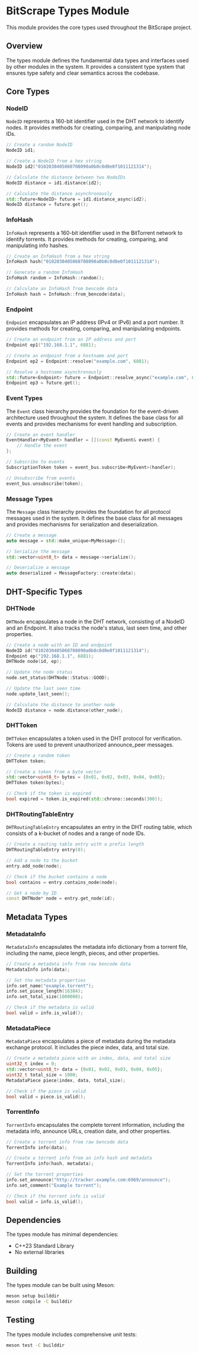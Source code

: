 # BitScrape Types Module

This module provides the core types used throughout the BitScrape project.

## Overview

The types module defines the fundamental data types and interfaces used by other modules in the system. It provides a consistent type system that ensures type safety and clear semantics across the codebase.

## Core Types

### NodeID

`NodeID` represents a 160-bit identifier used in the DHT network to identify nodes. It provides methods for creating, comparing, and manipulating node IDs.

```cpp
// Create a random NodeID
NodeID id1;

// Create a NodeID from a hex string
NodeID id2("0102030405060708090a0b0c0d0e0f1011121314");

// Calculate the distance between two NodeIDs
NodeID distance = id1.distance(id2);

// Calculate the distance asynchronously
std::future<NodeID> future = id1.distance_async(id2);
NodeID distance = future.get();
```

### InfoHash

`InfoHash` represents a 160-bit identifier used in the BitTorrent network to identify torrents. It provides methods for creating, comparing, and manipulating info hashes.

```cpp
// Create an InfoHash from a hex string
InfoHash hash("0102030405060708090a0b0c0d0e0f1011121314");

// Generate a random InfoHash
InfoHash random = InfoHash::random();

// Calculate an InfoHash from bencode data
InfoHash hash = InfoHash::from_bencode(data);
```

### Endpoint

`Endpoint` encapsulates an IP address (IPv4 or IPv6) and a port number. It provides methods for creating, comparing, and manipulating endpoints.

```cpp
// Create an endpoint from an IP address and port
Endpoint ep1("192.168.1.1", 6881);

// Create an endpoint from a hostname and port
Endpoint ep2 = Endpoint::resolve("example.com", 6881);

// Resolve a hostname asynchronously
std::future<Endpoint> future = Endpoint::resolve_async("example.com", 6881);
Endpoint ep3 = future.get();
```

### Event Types

The `Event` class hierarchy provides the foundation for the event-driven architecture used throughout the system. It defines the base class for all events and provides mechanisms for event handling and subscription.

```cpp
// Create an event handler
EventHandler<MyEvent> handler = [](const MyEvent& event) {
    // Handle the event
};

// Subscribe to events
SubscriptionToken token = event_bus.subscribe<MyEvent>(handler);

// Unsubscribe from events
event_bus.unsubscribe(token);
```

### Message Types

The `Message` class hierarchy provides the foundation for all protocol messages used in the system. It defines the base class for all messages and provides mechanisms for serialization and deserialization.

```cpp
// Create a message
auto message = std::make_unique<MyMessage>();

// Serialize the message
std::vector<uint8_t> data = message->serialize();

// Deserialize a message
auto deserialized = MessageFactory::create(data);
```

## DHT-Specific Types

### DHTNode

`DHTNode` encapsulates a node in the DHT network, consisting of a NodeID and an Endpoint. It also tracks the node's status, last seen time, and other properties.

```cpp
// Create a node with an ID and endpoint
NodeID id("0102030405060708090a0b0c0d0e0f1011121314");
Endpoint ep("192.168.1.1", 6881);
DHTNode node(id, ep);

// Update the node status
node.set_status(DHTNode::Status::GOOD);

// Update the last seen time
node.update_last_seen();

// Calculate the distance to another node
NodeID distance = node.distance(other_node);
```

### DHTToken

`DHTToken` encapsulates a token used in the DHT protocol for verification. Tokens are used to prevent unauthorized announce_peer messages.

```cpp
// Create a random token
DHTToken token;

// Create a token from a byte vector
std::vector<uint8_t> bytes = {0x01, 0x02, 0x03, 0x04, 0x05};
DHTToken token(bytes);

// Check if the token is expired
bool expired = token.is_expired(std::chrono::seconds(300));
```

### DHTRoutingTableEntry

`DHTRoutingTableEntry` encapsulates an entry in the DHT routing table, which consists of a k-bucket of nodes and a range of node IDs.

```cpp
// Create a routing table entry with a prefix length
DHTRoutingTableEntry entry(0);

// Add a node to the bucket
entry.add_node(node);

// Check if the bucket contains a node
bool contains = entry.contains_node(node);

// Get a node by ID
const DHTNode* node = entry.get_node(id);
```

## Metadata Types

### MetadataInfo

`MetadataInfo` encapsulates the metadata info dictionary from a torrent file, including the name, piece length, pieces, and other properties.

```cpp
// Create a metadata info from raw bencode data
MetadataInfo info(data);

// Set the metadata properties
info.set_name("example.torrent");
info.set_piece_length(16384);
info.set_total_size(1000000);

// Check if the metadata is valid
bool valid = info.is_valid();
```

### MetadataPiece

`MetadataPiece` encapsulates a piece of metadata during the metadata exchange protocol. It includes the piece index, data, and total size.

```cpp
// Create a metadata piece with an index, data, and total size
uint32_t index = 0;
std::vector<uint8_t> data = {0x01, 0x02, 0x03, 0x04, 0x05};
uint32_t total_size = 1000;
MetadataPiece piece(index, data, total_size);

// Check if the piece is valid
bool valid = piece.is_valid();
```

### TorrentInfo

`TorrentInfo` encapsulates the complete torrent information, including the metadata info, announce URLs, creation date, and other properties.

```cpp
// Create a torrent info from raw bencode data
TorrentInfo info(data);

// Create a torrent info from an info hash and metadata
TorrentInfo info(hash, metadata);

// Set the torrent properties
info.set_announce("http://tracker.example.com:6969/announce");
info.set_comment("Example torrent");

// Check if the torrent info is valid
bool valid = info.is_valid();
```

## Dependencies

The types module has minimal dependencies:

- C++23 Standard Library
- No external libraries

## Building

The types module can be built using Meson:

```bash
meson setup builddir
meson compile -C builddir
```

## Testing

The types module includes comprehensive unit tests:

```bash
meson test -C builddir
```
